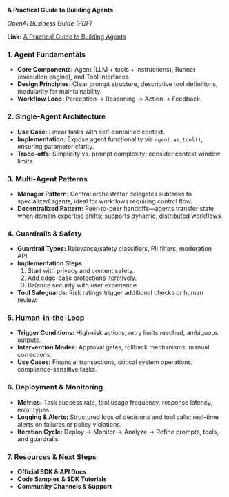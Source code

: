**A Practical Guide to Building Agents**  

*OpenAI Business Guide (PDF)*  

**Link:** [A Practical Guide to Building Agents](https://cdn.openai.com/business-guides-and-resources/a-practical-guide-to-building-agents.pdf)  

### 1. Agent Fundamentals  
- **Core Components:** Agent (LLM + tools + instructions), Runner (execution engine), and Tool Interfaces.  
- **Design Principles:** Clear prompt structure, descriptive tool definitions, modularity for maintainability.  
- **Workflow Loop:** Perception → Reasoning → Action → Feedback.  

### 2. Single-Agent Architecture  
- **Use Case:** Linear tasks with self-contained context.  
- **Implementation:** Expose agent functionality via `agent.as_tool()`, ensuring parameter clarity.  
- **Trade-offs:** Simplicity vs. prompt complexity; consider context window limits.  

### 3. Multi-Agent Patterns  
- **Manager Pattern:** Central orchestrator delegates subtasks to specialized agents; ideal for workflows requiring control flow.  
- **Decentralized Pattern:** Peer-to-peer handoffs—agents transfer state when domain expertise shifts; supports dynamic, distributed workflows.  

### 4. Guardrails & Safety  
- **Guardrail Types:** Relevance/safety classifiers, PII filters, moderation API.  
- **Implementation Steps:**  
  1. Start with privacy and content safety.  
  2. Add edge-case protections iteratively.  
  3. Balance security with user experience.  
- **Tool Safeguards:** Risk ratings trigger additional checks or human review.  

### 5. Human-in-the-Loop  
- **Trigger Conditions:** High-risk actions, retry limits reached, ambiguous outputs.  
- **Intervention Modes:** Approval gates, rollback mechanisms, manual corrections.  
- **Use Cases:** Financial transactions, critical system operations, compliance-sensitive tasks.  

### 6. Deployment & Monitoring  
- **Metrics:** Task success rate, tool usage frequency, response latency, error types.  
- **Logging & Alerts:** Structured logs of decisions and tool calls; real-time alerts on failures or policy violations.  
- **Iteration Cycle:** Deploy → Monitor → Analyze → Refine prompts, tools, and guardrails.  

### 7. Resources & Next Steps  
- **Official SDK & API Docs**  
- **Code Samples & SDK Tutorials**  
- **Community Channels & Support**  
